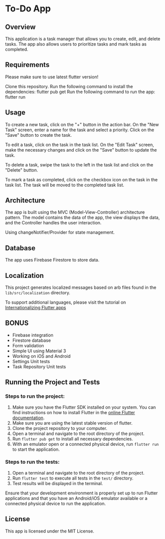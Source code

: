 # To-Do App

## Overview

This application is a task manager that allows you to create, edit, and delete tasks. The app also allows users to prioritize tasks and mark tasks as completed.

## Requirements

Please make sure to use latest flutter version!

Clone this repository.
Run the following command to install the dependencies:
flutter pub get
Run the following command to run the app:
flutter run

## Usage

To create a new task, click on the "+" button in the action bar. On the "New Task" screen, enter a name for the task and select a priority. Click on the "Save" button to create the task.

To edit a task, click on the task in the task list. On the "Edit Task" screen, make the necessary changes and click on the "Save" button to update the task.

To delete a task, swipe the task to the left in the task list and click on the "Delete" button.

To mark a task as completed, click on the checkbox icon on the task in the task list. The task will be moved to the completed task list.

## Architecture

The app is built using the MVC (Model-View-Controller) architecture pattern. The model contains the data of the app, the view displays the data, and the Controller handles the user interaction.

Using changeNotifier/Provider for state management.

## Database

The app uses Firebase Firestore to store data.

## Localization

This project generates localized messages based on arb files found in
the `lib/src/localization` directory.

To support additional languages, please visit the tutorial on
[Internationalizing Flutter
apps](https://flutter.dev/docs/development/accessibility-and-localization/internationalization)

## BONUS

- Firebase integration
- Firestore database
- Form validation
- Simple UI using Material 3
- Working on iOS and Android
- Settings Unit tests
- Task Repository Unit tests

## Running the Project and Tests

### Steps to run the project:

1. Make sure you have the Flutter SDK installed on your system. You can find instructions on how to install Flutter in the [online Flutter documentation](https://flutter.dev/docs/get-started/install).
2. Make sure you are using the latest stable version of flutter.
3. Clone the project repository to your computer.
4. Open a terminal and navigate to the root directory of the project.
5. Run `flutter pub get` to install all necessary dependencies.
6. With an emulator open or a connected physical device, run `flutter run` to start the application.

### Steps to run the tests:

1. Open a terminal and navigate to the root directory of the project.
2. Run `flutter test` to execute all tests in the `test/` directory.
3. Test results will be displayed in the terminal.

Ensure that your development environment is properly set up to run Flutter applications and that you have an Android/iOS emulator available or a connected physical device to run the application.

## License

This app is licensed under the MIT License.

